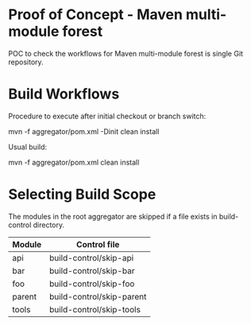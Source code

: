 # Proof of Concept - Maven multi-module forest

POC to check the workflows for Maven multi-module forest is single Git repository.

# Build Workflows

Procedure to execute after initial checkout or branch switch:

mvn -f aggregator/pom.xml -Dinit clean install


Usual build:

mvn -f aggregator/pom.xml clean install


# Selecting Build Scope

The modules in the root aggregator are skipped if a file exists in build-control directory.

| Module | Control file |
| -- | -- |
| api | build-control/skip-api |
| bar | build-control/skip-bar |
| foo | build-control/skip-foo |
| parent | build-control/skip-parent |
| tools | build-control/skip-tools |
